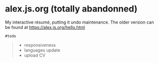 # alex.js.org (totally abandonned)

My interactive résumé, putting it undo maintenance. The older version can be found at https://alex.js.org/hello.html

`#todo`

> - responsiveness
> - languages update
> - upload CV
